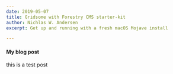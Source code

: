 ```yaml
---
date: 2019-05-07
title: Gridsome with Forestry CMS starter-kit
author: Nichlas W. Andersen
excerpt: Get up and running with a fresh macOS Mojave install

---
```

#### My blog post

this is a test post 